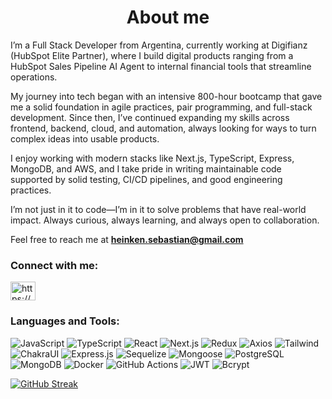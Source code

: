 <h1 align="center">About me</h1>


I’m a Full Stack Developer from Argentina, currently working at Digifianz (HubSpot Elite Partner), where I build digital products ranging from a HubSpot Sales Pipeline AI Agent to internal financial tools that streamline operations.

My journey into tech began with an intensive 800-hour bootcamp that gave me a solid foundation in agile practices, pair programming, and full-stack development. Since then, I’ve continued expanding my skills across frontend, backend, cloud, and automation, always looking for ways to turn complex ideas into usable products.

I enjoy working with modern stacks like Next.js, TypeScript, Express, MongoDB, and AWS, and I take pride in writing maintainable code supported by solid testing, CI/CD pipelines, and good engineering practices.

I’m not just in it to code—I’m in it to solve problems that have real-world impact. Always curious, always learning, and always open to collaboration.

Feel free to reach me at **heinken.sebastian@gmail.com**

<h3 align="left">Connect with me:</h3>
<p align="left">
<a href="https://www.linkedin.com/in/sebastian-heinken/" target="blank"><img align="center" src="https://raw.githubusercontent.com/rahuldkjain/github-profile-readme-generator/master/src/images/icons/Social/linked-in-alt.svg" alt="https://www.linkedin.com/in/sebastian-heinken/" height="30" width="40" /></a>
</p>

### Languages and Tools:

![JavaScript](https://img.shields.io/badge/-JavaScript-f7df1e?style=flat-square&logo=javascript&logoColor=black)
![TypeScript](https://img.shields.io/badge/-TypeScript-007acc?style=flat-square&logo=typescript&logoColor=white)
![React](https://img.shields.io/badge/-React-61dafb?style=flat-square&logo=react&logoColor=black)
![Next.js](https://img.shields.io/badge/-Next.js-000000?style=flat-square&logo=next.js&logoColor=white)
![Redux](https://img.shields.io/badge/-Redux-764abc?style=flat-square&logo=redux&logoColor=white)
![Axios](https://img.shields.io/badge/-Axios-007acc?style=flat-square&logo=axios&logoColor=white)
![Tailwind](https://img.shields.io/badge/-Tailwind-38b2ac?style=flat-square&logo=tailwind-css&logoColor=white)
![ChakraUI](https://img.shields.io/badge/-ChakraUI-319795?style=flat-square&logo=chakra-ui&logoColor=white)
![Express.js](https://img.shields.io/badge/-Express.js-000000?style=flat-square&logo=express&logoColor=white)
![Sequelize](https://img.shields.io/badge/-Sequelize-52b0e7?style=flat-square&logo=sequelize&logoColor=white)
![Mongoose](https://img.shields.io/badge/-Mongoose-880000?style=flat-square&logo=mongoose&logoColor=white)
![PostgreSQL](https://img.shields.io/badge/-PostgreSQL-336791?style=flat-square&logo=postgresql&logoColor=white)
![MongoDB](https://img.shields.io/badge/-MongoDB-47a248?style=flat-square&logo=mongodb&logoColor=white)
![Docker](https://img.shields.io/badge/-Docker-2496ed?style=flat-square&logo=docker&logoColor=white)
![GitHub Actions](https://img.shields.io/badge/-GitHub_Actions-2088ff?style=flat-square&logo=github-actions&logoColor=white)
![JWT](https://img.shields.io/badge/-JWT-000000?style=flat-square&logo=JSON-Web-Tokens&logoColor=white)
![Bcrypt](https://img.shields.io/badge/-Bcrypt-68a063?style=flat-square&logo=bcrypt&logoColor=white)


[![GitHub Streak](https://streak-stats.demolab.com?user=sheinken88&theme=vue-dark&exclude_days=Sun%2CSat&type=png&hide_current_streak=true)](https://git.io/streak-stats)
